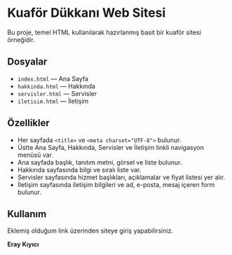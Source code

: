 # Kuaför Dükkanı Web Sitesi

Bu proje, temel HTML kullanılarak hazırlanmış basit bir kuaför sitesi örneğidir.

## Dosyalar
- `index.html` — Ana Sayfa  
- `hakkinda.html` — Hakkında  
- `servisler.html` — Servisler  
- `iletisim.html` — İletişim  

## Özellikler
- Her sayfada `<title>` ve `<meta charset="UTF-8">` bulunur.
- Üstte Ana Sayfa, Hakkında, Servisler ve İletişim linkli navigasyon menüsü var.
- Ana sayfada başlık, tanıtım metni, görsel ve liste bulunur.
- Hakkında sayfasında bilgi ve sıralı liste var.
- Servisler sayfasında hizmet başlıkları, açıklamalar ve fiyat listesi yer alır.
- İletişim sayfasında iletişim bilgileri ve ad, e-posta, mesaj içeren form bulunur.

## Kullanım
Eklemiş olduğum link üzerinden siteye giriş yapabilirsiniz.

**Eray Kıyıcı**
